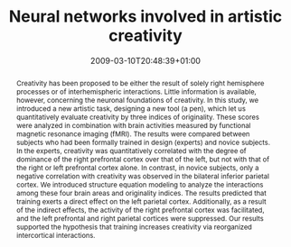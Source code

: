 ---
slug: neural-networks-involved-in-artistic-creativity
title: "Neural networks involved in artistic creativity"
layout: single
searchFilter: Publication
searchWeight: 8
publitype: article
subsection: paper
kansei: true
researchpage: true
institution:
    logo: Tsukuba
    short: 'U. of Tsukuba'
    web: "https://www.tsukuba.ac.jp/"
    name: "University of Tsukuba"
research: 
    -  kansei
date: 2009-03-10T20:48:39+01:00
citation:
    authors:
        1: ["Kowatari", "Yasuyuki", "Y."]
        2: ["Lee", "SeungHee", "S.H."]
        3: ["Yamamura", "Hiromi", "H."]
        4: ["Nagamori", "Yusuke", "Y."]
        5: ["Levy", "Pierre", "P."]
        6: ["Yamane", "Shigeru", "S."]
        7: ["Yamamoto", "Miyuko", "M."]
    year: 2009
    title: "Neural networks involved in artistic creativity"
    journal: "Human Brain Mapping"
    number: 30
    volume: 5
    firstpage: "1678"
    lastpage: "1690"
    doi: "10.1002/hbm.20633"
    pubmed: "18677746"
reference: "Kowatari, Y., Lee, S.H., Yamamura, H., Nagamori, Y., Lévy, P., Yamane, S., & Yamamoto, Y. (2009). Neural networks involved in artistic creativity. Human Brain Mapping. 30(5), 1678–1690. doi:10.1002/hbm.20633"
abstract: "Creativity has been proposed to be either the result of solely right hemisphere processes or of interhemispheric interactions. Little information is available, however, concerning the neuronal foundations of creativity. In this study, we introduced a new artistic task, designing a new tool (a pen), which let us quantitatively evaluate creativity by three indices of originality. These scores were analyzed in combination with brain activities measured by functional magnetic resonance imaging (fMRI). The results were compared between subjects who had been formally trained in design (experts) and novice subjects. In the experts, creativity was quantitatively correlated with the degree of dominance of the right prefrontal cortex over that of the left, but not with that of the right or left prefrontal cortex alone. In contrast, in novice subjects, only a negative correlation with creativity was observed in the bilateral inferior parietal cortex. We introduced structure equation modeling to analyze the interactions among these four brain areas and originality indices. The results predicted that training exerts a direct effect on the left parietal cortex. Additionally, as a result of the indirect effects, the activity of the right prefrontal cortex was facilitated, and the left prefrontal and right parietal cortices were suppressed. Our results supported the hypothesis that training increases creativity via reorganized intercortical interactions."
link:
    1: ["paper", "paper", "https://1drv.ms/b/s!AnQx_v88q65Qv4QRdOL2dVqebM2TFQ?e=04yNfO"]
    3: ["journal", "journal", "https://onlinelibrary.wiley.com/doi/full/10.1002/hbm.20633"]
---